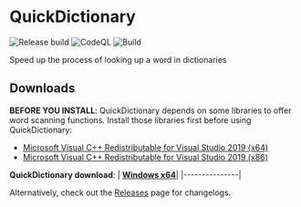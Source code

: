 # QuickDictionary

![Release build](https://github.com/Henry-YSLin/QuickDictionary/workflows/Release%20build/badge.svg)
![CodeQL](https://github.com/Henry-YSLin/QuickDictionary/workflows/CodeQL/badge.svg)
![Build](https://github.com/Henry-YSLin/QuickDictionary/workflows/Build/badge.svg)

 Speed up the process of looking up a word in dictionaries
 
 ## Downloads
 
 **BEFORE YOU INSTALL**: QuickDictionary depends on some libraries to offer word scanning functions. Install those libraries first before using QuickDictionary:
 - [Microsoft Visual C++ Redistributable for Visual Studio 2019 (x64)](https://aka.ms/vs/16/release/VC_redist.x64.exe)
 - [Microsoft Visual C++ Redistributable for Visual Studio 2019 (x86)](https://aka.ms/vs/16/release/VC_redist.x86.exe)
 
 **QuickDictionary download**:
 | **[Windows x64](https://github.com/Henry-YSLin/QuickDictionary/releases/latest/download/Setup.exe)**|
 |---------------|

Alternatively, check out the [Releases](https://github.com/Henry-YSLin/QuickDictionary/releases) page for changelogs.

